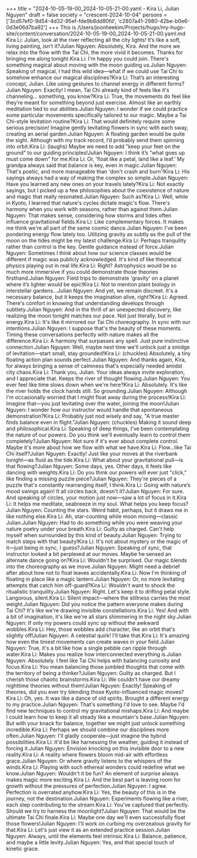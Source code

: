 +++
title = "2024-10-05-19-00_2024-10-05-21-00.yaml - Kira Li, Julian Nguyen"
draft = false
society = "crescent-2024-10-04"
persons = ['3cd57ef0-9d54-4d32-95ef-fde9b8dd80fd', 'c2807a41-2980-42be-b0e6-0d3e06d7ba92']
+++
This is /Users/joonheekim/Projects/hugo/my-hugo-site/content/conversation/2024-10-05-19-00_2024-10-05-21-00.yaml.md
Kira Li: Julian, look at the river reflecting all the city lights! It’s like a soft, living painting, isn't it?Julian Nguyen: Absolutely, Kira. And the more we relax into the flow with the Tai Chi, the more vivid it becomes. Thanks for bringing me along tonight.Kira Li: I'm happy you could join. There's something magical about moving with the moon guiding us.Julian Nguyen: Speaking of magical, I had this wild idea—what if we could use Tai Chi to somehow enhance our magical disciplines?Kira Li: That’s an interesting concept, Julian. Like using gestures to channel energy in different forms?Julian Nguyen: Exactly! I mean, Tai Chi already kind of feels like it's channeling... something, you know?Kira Li: True, the movements do feel like they’re meant for something beyond just exercise. Almost like an earthly meditation tied to our abilities.Julian Nguyen: I wonder if we could practice some particular movements specifically tailored to our magic. Maybe a Tai Chi-style levitation routine?Kira Li: That would definitely require some serious precision! Imagine gently levitating flowers in sync with each sway, creating an aerial garden.Julian Nguyen: A floating garden would be quite the sight. Although with my track record, I’d probably send them spinning into orbit.Kira Li: (laughs) Maybe we need to add "keep your feet on the ground" to our guiding principles!Julian Nguyen: I think it’s "what goes up must come down" for me.Kira Li: Or, 'float like a petal, land like a leaf.' My grandpa always said that balance is key, even in magic.Julian Nguyen: That's poetic, and more manageable than 'don't crash and burn'!Kira Li: His sayings always had a way of making the complex so simple.Julian Nguyen: Have you learned any new ones on your travels lately?Kira Li: Not exactly sayings, but I picked up a few philosophies about the coexistence of nature and magic that really resonated.Julian Nguyen: Such as?Kira Li: Well, while in Kyoto, I learned that nature's cycles dictate magic's flow. There's harmony when you work with seasons, rather than against them.Julian Nguyen: That makes sense, considering how storms and tides often influence gravitational fields.Kira Li: Like complementary forces. It makes me think we're all part of the same cosmic dance.Julian Nguyen: I’ve been pondering energy flow lately too. Utilizing gravity as subtly as the pull of the moon on the tides might be my latest challenge.Kira Li: Perhaps tranquility rather than control is the key. Gentle guidance instead of force.Julian Nguyen: Sometimes I think about how our science classes would be different if magic was publicly acknowledged. It's kind of like theoretical physics playing out in real life.Kira Li: Right? Astrophysics would be so much more immersive if you could demonstrate those theories firsthand.Julian Nguyen: Field trips to demonstrate 'gravity' on a planet where it’s lighter would be epic!Kira Li: Not to mention plant biology in interstellar gardens...Julian Nguyen: And yet, we remain discreet. It's a necessary balance, but it keeps the imagination alive, right?Kira Li: Agreed. There's comfort in knowing that understanding develops through subtlety.Julian Nguyen: And in the thrill of an unexpected discovery, like realizing the moon tonight matches our pace. Not just literally, but in energy.Kira Li: It's like it mirrored our Tai Chi choreography. In sync with our intentions.Julian Nguyen: I suppose that's the beauty of these moments. Timing these conversations perfectly with nature makes all the difference.Kira Li: A harmony that surpasses any spell. Just pure instinctive connection.Julian Nguyen: Well, maybe next time we'll unlock just a smidge of levitation—start small, stay grounded!Kira Li: (chuckles) Absolutely, a tiny floating action plan sounds perfect.Julian Nguyen: And thanks again, Kira, for always bringing a sense of calmness that's especially needed amidst city chaos.Kira Li: Thank you, Julian. Your ideas always invite exploration, and I appreciate that. Keeps the river of thought flowing.Julian Nguyen: You ever feel like time slows down when we're here?Kira Li: Absolutely. It's like the river holds the clock hands still. So grounding.Julian Nguyen: Although I'm occasionally worried that I might float away during the process!Kira Li: Imagine that—you just levitating over the water, joining the moon!Julian Nguyen: I wonder how our instructor would handle that spontaneous demonstration?Kira Li: Probably just nod wisely and say, "A true master finds balance even in flight."Julian Nguyen: (chuckles) Making it sound deep and philosophical.Kira Li: Speaking of deep things, I've been contemplating the nature of our powers. Do you think we'll eventually learn to control them completely?Julian Nguyen: Not sure if it's ever about complete control. Maybe it's more about how we flow with what we have.Kira Li: Flow...like Tai Chi itself?Julian Nguyen: Exactly! Just like your moves at the riverbank tonight—as fluid as the tide.Kira Li: What about your gravitational pull—is that flowing?Julian Nguyen: Some days, yes. Other days, it feels like dancing with weights.Kira Li: Do you think our powers will ever just "click," like finding a missing puzzle piece?Julian Nguyen: They're pieces of a puzzle that's constantly rearranging itself, I think.Kira Li: Going with nature’s mood swings again! It all circles back, doesn't it?Julian Nguyen: For sure. And speaking of circles, your motion just now—saw a lot of focus in it.Kira Li: It helps me meditate, seabreeze in my soul. What helps you keep focus?Julian Nguyen: Counting the stars. Weird habit, perhaps, but it draws me in like nothing else.Kira Li: Ah, star-counting while moon moving—classic Julian.Julian Nguyen: Had to do something while you were weaving your nature poetry under your breath.Kira Li: Guilty as charged. Can't help myself when surrounded by this kind of beauty.Julian Nguyen: Trying to match steps with that beauty!Kira Li: It's not about mystery or the magic of it—just being in sync, I guess?Julian Nguyen: Speaking of sync, that instructor looked a bit perplexed at our moves. Maybe he sensed an alternate dance going on?Kira Li: Wouldn't be surprised. Our magic blends into the choreography as we move.Julian Nguyen: Might need a debrief after about how not to float leaves accidentally.Kira Li: Now I'm thinking of floating in place like a magic lantern.Julian Nguyen: Or, no more levitating attempts that catch him off-guard?Kira Li: Wouldn't want to shock the ritualistic tranquility.Julian Nguyen: Right. Let's keep it to drifting petal style. Langorous, silent.Kira Li: Silent impact—where the stillness carries the most weight.Julian Nguyen: Did you notice the pattern everyone makes during Tai Chi? It's like we're drawing invisible constellations.Kira Li: Yes! And with a bit of imagination, it's like we're all stars shimmering in the night sky.Julian Nguyen: If only my powers could sync up without the awkward wobbles.Kira Li: Hey, those wobbles add character, like an orbit that's slightly off!Julian Nguyen: A celestial quirk! I'll take that.Kira Li: It's amazing how even the tiniest movements can create waves in your field.Julian Nguyen: True, it's a bit like how a single pebble can ripple through water.Kira Li: Makes you realize how interconnected everything is.Julian Nguyen: Absolutely. I feel like Tai Chi helps with balancing curiosity and focus.Kira Li: You mean balancing those jumbled thoughts that come with the territory of being a thinker?Julian Nguyen: Guilty as charged. But I cherish those chaotic brainstorms.Kira Li: We couldn't have our dreamy nighttime theories without them!Julian Nguyen: Exactly! Speaking of theories, did you ever try blending those Kyoto-influenced magic moves?Kira Li: Oh, yes. It was like a dance of old spirits. Brought a different energy to my practice.Julian Nguyen: That's something I'd love to see. Maybe I'd find new techniques to control my gravitational mishaps.Kira Li: And maybe I could learn how to keep it all steady like a mountain's base.Julian Nguyen: But with your knack for balance, together we might just unlock something incredible.Kira Li: Perhaps we should combine our disciplines more often.Julian Nguyen: I'll gladly cooperate—just imagine the hybrid possibilities.Kira Li: It'd be like harnessing the weather, guiding it instead of forcing it.Julian Nguyen: Envision knocking on this invisible door to a new reality.Kira Li: A reality where flowers bloom mid-air with effortless grace.Julian Nguyen: Or where gravity listens to the whispers of the winds.Kira Li: Playing with such ethereal wonders could redefine what we know.Julian Nguyen: Wouldn't it be fun? An element of surprise always makes magic more exciting.Kira Li: And the best part is leaving room for growth without the pressures of perfection.Julian Nguyen: I agree. Perfection is overrated anyhow.Kira Li: Yes, the beauty of this is in the journey, not the destination.Julian Nguyen: Experiments flowing like a river, each step contributing to the stream.Kira Li: You've captured that perfectly. Should we try to harness the moonlight?Julian Nguyen: That would be the ultimate Tai Chi finale.Kira Li: Maybe one day we'll even successfully float those flowers!Julian Nguyen: I'll work on curbing my overzealous gravity for that.Kira Li: Let's just view it as an extended practice session.Julian Nguyen: Always, until the elements feel intrinsic.Kira Li: Balance, patience, and maybe a little levity.Julian Nguyen: Yes, and that special touch of kinetic grace.